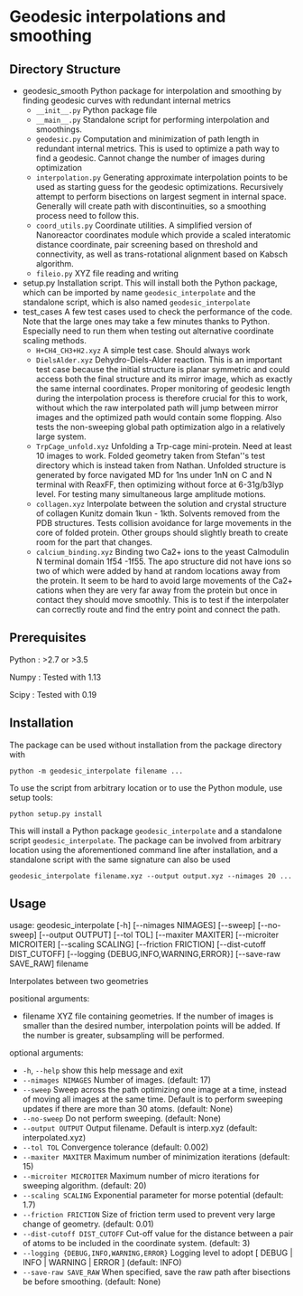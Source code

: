 Geodesic interpolations and smoothing
====

Directory Structure
----
- geodesic_smooth      Python package for interpolation and smoothing by finding geodesic curves with redundant internal metrics
  - `__init__.py`      Python package file
  - `__main__.py`      Standalone script for performing interpolation and smoothings.
  - `geodesic.py`      Computation and minimization of path length in redundant internal metrics.  This is used to optimize
   a path way to find a geodesic.  Cannot change the number of images during optimization
  - `interpolation.py` Generating approximate interpolation points to be used as starting guess for the geodesic optimizations.
   Recursively attempt to perform bisections on largest segment in internal space.  Generally will create path
   with discontinuities, so a smoothing process need to follow this.
  - `coord_utils.py`   Coordinate utilities.  A simplified version of Nanoreactor coordinates module which provide a scaled
   interatomic distance coordinate, pair screening based on threshold and connectivity, as well as trans-rotational
   alignment based on Kabsch algorithm.
  - `fileio.py`        XYZ file reading and writing
- setup.py             Installation script.  This will install both the Python package, which can be imported by name `geodesic_interpolate`
   and the standalone script, which is also named `geodesic_interpolate`
- test_cases           A few test cases used to check the performance of the code.  Note that the large ones may take a few minutes
   thanks to Python.  Especially need to run them when testing out alternative coordinate scaling methods.
  - `H+CH4_CH3+H2.xyz` A simple test case.  Should always work
  - `DielsAlder.xyz`   Dehydro-Diels-Alder reaction.  This is an important test case because the initial structure is planar symmetric and
   could access both the final structure and its mirror image, which as exactly the same internal coordinates.  Proper
   monitoring of geodesic length during the interpolation process is therefore crucial for this to work, without which
   the raw interpolated path will jump between mirror images and the optimized path would contain some flopping.
   Also tests the non-sweeping global path optimization algo in a relatively large system.
  - `TrpCage_unfold.xyz` Unfolding a Trp-cage mini-protein.  Need at least 10 images to work.  Folded geometry taken from Stefan''s test
   directory which is instead taken from Nathan.  Unfolded structure is generated by force navigated MD for 1ns under
   1nN on C and N terminal with ReaxFF, then optimizing without force at 6-31g/b3lyp level.  For testing many
   simultaneous large amplitude motions.
  - `collagen.xyz`     Interpolate between the solution and crystal structure of collagen Kunitz domain 1kun - 1kth.  Solvents removed
   from the PDB structures.  Tests collision avoidance for large movements in the core of folded protein.  Other
   groups should slightly breath to create room for the part that changes.
  - `calcium_binding.xyz`  Binding two Ca2+ ions to the yeast Calmodulin N terminal domain 1f54 -1f55.  The apo structure did not have
   ions so two of which were added by hand at random locations away from the protein.  It seem to be hard to avoid
   large movements of the Ca2+ cations when they are very far away from the protein but once in contact they should
   move smoothly.  This is to test if the interpolater can correctly route and find the entry point and connect the
   path.


Prerequisites
----

Python :  >2.7 or >3.5 

Numpy  :  Tested with 1.13

Scipy  :  Tested with 0.19


Installation
----
The package can be used without installation from the package directory with

    python -m geodesic_interpolate filename ...

To use the script from arbitrary location or to use the Python module, use setup tools:

    python setup.py install

This will install a Python package `geodesic_interpolate` and a standalone script `geodesic_interpolate`.
The package can be involved from arbitrary location using the aforementioned command line after installation,
and a standalone script with the same signature can also be used

    geodesic_interpolate filename.xyz --output output.xyz --nimages 20 ...


Usage
----
usage: geodesic_interpolate [-h] [--nimages NIMAGES] [--sweep] [--no-sweep]
                            [--output OUTPUT] [--tol TOL] [--maxiter MAXITER]
                            [--microiter MICROITER] [--scaling SCALING]
                            [--friction FRICTION] [--dist-cutoff DIST_CUTOFF]
                            [--logging {DEBUG,INFO,WARNING,ERROR}]
                            [--save-raw SAVE_RAW]
                            filename

Interpolates between two geometries

positional arguments:
  * filename            XYZ file containing geometries. If the number of images is smaller than the desired number,
   interpolation points will be added. If the number is greater, subsampling will be performed.

optional arguments:
  * `-h`, `--help`      show this help message and exit
  * `--nimages NIMAGES` Number of images. (default: 17)
  * `--sweep`           Sweep across the path optimizing one image at a time, instead of moving all images at the same time.
   Default is to perform sweeping updates if there are more than 30 atoms. (default: None)
  * `--no-sweep`        Do not perform sweeping. (default: None)
  * `--output OUTPUT`   Output filename. Default is interp.xyz (default: interpolated.xyz)
  * `--tol TOL`         Convergence tolerance (default: 0.002)
  * `--maxiter MAXITER` Maximum number of minimization iterations (default: 15)
  * `--microiter MICROITER`  Maximum number of micro iterations for sweeping algorithm. (default: 20)
  * `--scaling SCALING` Exponential parameter for morse potential (default: 1.7)
  * `--friction FRICTION`   Size of friction term used to prevent very large change of geometry. (default: 0.01)
  * `--dist-cutoff DIST_CUTOFF` Cut-off value for the distance between a pair of atoms to be included in the coordinate system. (default: 3)
  * `--logging {DEBUG,INFO,WARNING,ERROR}`   Logging level to adopt [ DEBUG | INFO | WARNING | ERROR ] (default: INFO)
  * `--save-raw SAVE_RAW`   When specified, save the raw path after bisections be before smoothing. (default: None)

